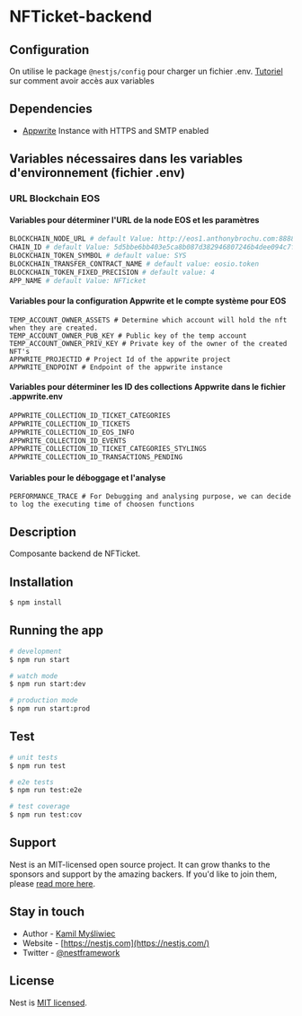 
# NFTicket-backend

## Configuration

On utilise le package `@nestjs/config` pour charger un fichier .env. [Tutoriel](https://docs.nestjs.com/techniques/configuration) sur comment avoir accès aux variables

## Dependencies

- [Appwrite](https://appwrite.io/) Instance with HTTPS and SMTP enabled

## Variables nécessaires dans les variables d'environnement (fichier .env)

### URL Blockchain EOS

#### Variables pour déterminer l'URL de la node EOS et les paramètres

```bash
BLOCKCHAIN_NODE_URL # default Value: http://eos1.anthonybrochu.com:8888
CHAIN_ID # default Value: 5d5bbe6bb403e5ca8b087d382946807246b4dee094c7f5961e2bebd88f8c9c51
BLOCKCHAIN_TOKEN_SYMBOL # default value: SYS
BLOCKCHAIN_TRANSFER_CONTRACT_NAME # default value: eosio.token
BLOCKCHAIN_TOKEN_FIXED_PRECISION # default value: 4
APP_NAME # default Value: NFTicket
```

#### Variables pour la configuration Appwrite et le compte système pour EOS

```
TEMP_ACCOUNT_OWNER_ASSETS # Determine which account will hold the nft when they are created.
TEMP_ACCOUNT_OWNER_PUB_KEY # Public key of the temp account
TEMP_ACCOUNT_OWNER_PRIV_KEY # Private key of the owner of the created NFT's
APPWRITE_PROJECTID # Project Id of the appwrite project
APPWRITE_ENDPOINT # Endpoint of the appwrite instance
```


#### Variables pour déterminer les ID des collections Appwrite dans le fichier .appwrite.env

```bash
APPWRITE_COLLECTION_ID_TICKET_CATEGORIES
APPWRITE_COLLECTION_ID_TICKETS
APPWRITE_COLLECTION_ID_EOS_INFO
APPWRITE_COLLECTION_ID_EVENTS
APPWRITE_COLLECTION_ID_TICKET_CATEGORIES_STYLINGS
APPWRITE_COLLECTION_ID_TRANSACTIONS_PENDING
```

#### Variables pour le déboggage et l'analyse

```
PERFORMANCE_TRACE # For Debugging and analysing purpose, we can decide to log the executing time of choosen functions
```

## Description

Composante backend de NFTicket.

## Installation

```bash
$ npm install
```

## Running the app

```bash
# development
$ npm run start

# watch mode
$ npm run start:dev

# production mode
$ npm run start:prod
```

## Test

```bash
# unit tests
$ npm run test

# e2e tests
$ npm run test:e2e

# test coverage
$ npm run test:cov
```


## Support

Nest is an MIT-licensed open source project. It can grow thanks to the sponsors and support by the amazing backers. If you'd like to join them, please [read more here](https://docs.nestjs.com/support).

## Stay in touch

- Author - [Kamil Myśliwiec](https://kamilmysliwiec.com)
- Website - [https://nestjs.com](https://nestjs.com/)
- Twitter - [@nestframework](https://twitter.com/nestframework)

## License

Nest is [MIT licensed](LICENSE).
